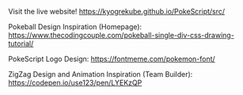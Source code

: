Visit the live website!
https://kyogrekube.github.io/PokeScript/src/

Pokeball Design Inspiration (Homepage): 
https://www.thecodingcouple.com/pokeball-single-div-css-drawing-tutorial/

PokeScript Logo Design:
https://fontmeme.com/pokemon-font/

ZigZag Design and Animation Inspiration (Team Builder):
https://codepen.io/use123/pen/LYEKzQP
